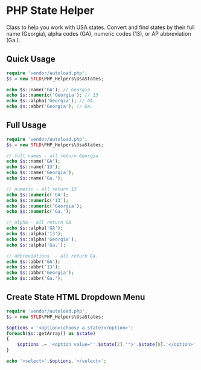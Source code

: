 PHP State Helper
================

Class to help you work with USA states. Convert and find states by their full name (Georgia), alpha codes (GA), numeric codes (13), or AP abbreviation (Ga.).

## Quick Usage

```php
require 'vendor/autoload.php';
$s = new STLD\PHP_Helpers\UsaStates;

echo $s::name('GA'); // Georgia
echo $s::numeric('Georgia'); // 13
echo $s::alpha('Georgia'); // GA
echo $s::abbr('Georgia'); // Ga.
```

## Full Usage
```php
require 'vendor/autoload.php';
$s = new STLD\PHP_Helpers\UsaStates;

// full names - all return Georgia
echo $s::name('GA');
echo $s::name('13');
echo $s::name('Georgia');
echo $s::name('Ga.');

// numeric - all return 13
echo $s::numeric('GA');
echo $s::numeric('13');
echo $s::numeric('Georgia');
echo $s::numeric('Ga.');

// alpha - all return GA
echo $s::alpha('GA');
echo $s::alpha('13');
echo $s::alpha('Georgia');
echo $s::alpha('Ga.');

// abbreviations  - all return Ga.
echo $s::abbr('GA');
echo $s::abbr('13');
echo $s::abbr('Georgia');
echo $s::abbr('Ga.');
```

## Create State HTML Dropdown Menu
```php
require 'vendor/autoload.php';
$s = new STLD\PHP_Helpers\UsaStates;

$options = '<option>(choose a state)</option>';
foreach($s::getArray() as $state)
{
	$options .= '<option value="'.$state[2].'">'.$state[0].'</option>'.PHP_EOL;
}

echo '<select>'.$options.'</select>';
```